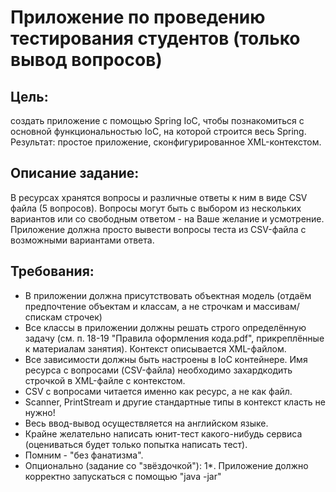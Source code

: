 # Приложение по проведению тестирования студентов (только вывод вопросов)

## Цель:
создать приложение с помощью Spring IoC, чтобы познакомиться с основной функциональностью IoC, на которой строится весь Spring. Результат: простое приложение, сконфигурированное XML-контекстом.

## Описание задание:

В ресурсах хранятся вопросы и различные ответы к ним в виде CSV файла (5 вопросов). Вопросы могут быть с выбором из нескольких вариантов или со свободным ответом - на Ваше желание и усмотрение. Приложение должна просто вывести вопросы теста из CSV-файла с возможными вариантами ответа.

## Требования: 
* В приложении должна присутствовать объектная модель (отдаём предпочтение объектам и классам, а не строчкам и массивам/спискам строчек)
* Все классы в приложении должны решать строго определённую задачу (см. п. 18-19 "Правила оформления кода.pdf", прикреплённые к материалам занятия).
Контекст описывается XML-файлом.
* Все зависимости должны быть настроены в IoC контейнере.
Имя ресурса с вопросами (CSV-файла) необходимо захардкодить строчкой в XML-файле с контекстом.
* CSV с вопросами читается именно как ресурс, а не как файл.
* Scanner, PrintStream и другие стандартные типы в контекст класть не нужно!
* Весь ввод-вывод осуществляется на английском языке.
* Крайне желательно написать юнит-тест какого-нибудь сервиса (оцениваться будет только попытка написать тест).
* Помним - "без фанатизма".
* Опционально (задание со "звёздочкой"): 1*. Приложение должно корректно запускаться с помощью "java -jar"